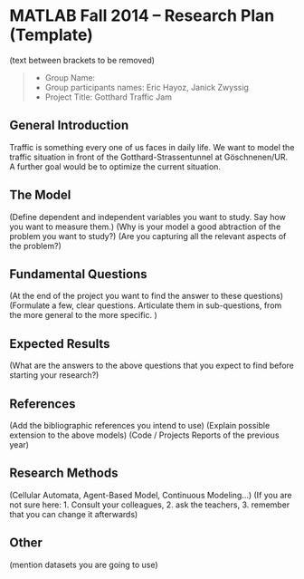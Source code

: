 # MATLAB Fall 2014 – Research Plan (Template)
(text between brackets to be removed)

> * Group Name: 
> * Group participants names: Eric Hayoz, Janick Zwyssig
> * Project Title: Gotthard Traffic Jam

## General Introduction

Traffic is something every one of us faces in daily life. We want to model the traffic situation in front of the Gotthard-Strassentunnel at Göschnenen/UR. A further goal would be to optimize the current situation.

## The Model

(Define dependent and independent variables you want to study. Say how you want to measure them.) (Why is your model a good abtraction of the problem you want to study?) (Are you capturing all the relevant aspects of the problem?)


## Fundamental Questions

(At the end of the project you want to find the answer to these questions)
(Formulate a few, clear questions. Articulate them in sub-questions, from the more general to the more specific. )


## Expected Results

(What are the answers to the above questions that you expect to find before starting your research?)


## References 

(Add the bibliographic references you intend to use)
(Explain possible extension to the above models)
(Code / Projects Reports of the previous year)


## Research Methods

(Cellular Automata, Agent-Based Model, Continuous Modeling...) (If you are not sure here: 1. Consult your colleagues, 2. ask the teachers, 3. remember that you can change it afterwards)


## Other

(mention datasets you are going to use)

